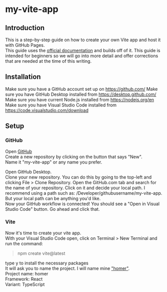 # my-vite-app

## Introduction
This is a step-by-step guide on how to create your own Vite app and host it with GitHub Pages.  
This guide uses the [official documentation](https://vitejs.dev/guide/static-deploy) and builds off of it. 
This guide is intended for beginners so we will go into more detail and offer corrections that are needed at the time of this writing.

## Installation  
Make sure you have a GitHub account set up on https://github.com/
Make sure you have GitHub Desktop installed from https://desktop.github.com/
Make sure you have current Node.js installed from https://nodejs.org/en  
Make sure you have Visual Studio Code installed from https://code.visualstudio.com/download

## Setup  
### GitHub
Open [GitHub](https://github.com/)  
Create a new repository by clicking on the button that says "New".  
Name it "my-vite-app" or any name you prefer.  

Open GitHub Desktop.  
Clone your new repository. You can do this by going to the top-left and clicking File > Clone Repository. Open the GitHub.com tab and search for the name of your repository. Click on it and decide your local path. I recommend using a path such as: /Developer/githubusername/my-vite-app. But your local path can be anything you'd like.  
Now your GitHub workflow is connected! You should see a "Open in Visual Studio Code" button. Go ahead and click that.  

### Vite  
Now it's time to create your vite app.  
With your Visual Studio Code open, click on Terminal > New Terminal and run the command:  
> npm create vite@latest

type y to install the necessary packages  
It will ask you to name the project. I will name mine ["homer"](https://media1.tenor.com/m/tvjuVcJxIk0AAAAC/skinny-homer-homer-back-fat.gif).  
Project name: homer   
Framework: React  
Variant: TypeScript  





